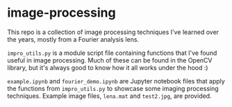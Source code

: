 # image-processing #

This repo is a collection of image processing techniques I've learned over the years, mostly from a Fourier analysis lens.

`impro_utils.py` is a module script file containing functions that I've found useful in image processing. Much of these can be found in the OpenCV library, but it's always good to know how it all works under the hood :)

`example.ipynb` and `fourier_demo.ipynb` are Jupyter notebook files that apply the functions from `impro_utils.py` to showcase some imaging processing techniques. Example image files, `lena.mat` and `test2.jpg`, are provided.
